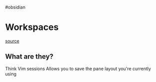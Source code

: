 #obsidian

# Workspaces
[source](https://www.thoughtasylum.com/2021/09/12/automating-your-obsidian-workspace/)

## What are they?
Think Vim sessions
Allows you to save the pane layout you're currently using